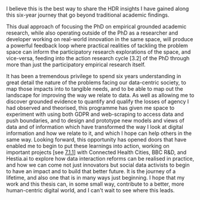 

I believe this is the best way to share the HDR insights I have gained along this six-year journey that go beyond traditional academic findings.


This dual approach of focusing the PhD on empirical grounded academic research, while also operating outside of the PhD as a researcher and developer working on real-world innovation in the same space, will produce a powerful feedback loop where practical realities of tackling the problem space can inform the participatory research explorations of the space, and vice-versa, feeding into the action research cycle [3.2] of the PhD through more than just the participatory empirical research itself.


It has been a tremendous privilege to spend six years understanding in great detail the nature of the problems facing our data-centric society, to map those impacts into to tangible needs, and to be able to map out the landscape for improving the way we relate to data. As well as allowing me to discover grounded evidence to quantify and qualify the losses of agency I had observed and theorised, this programme has given me space to experiment with using both GDPR and web-scraping to access data and push boundaries, and to design and prototype new models and views of data and of information which have transformed the way I look at digital information and how we relate to it, and which I hope can help others in the same way. Looking forward, this opportunity has opened doors that have enabled me to begin to put these learnings into action, working on important projects [see [7.1.1](7.1.1)] with Connected Health Cities, BBC R&D, and Hestia.ai to explore how data interaction reforms can be realised in practice, and how we can come not just innovators but social data activists to begin to have an impact and to build that better future. It is the journey of a lifetime, and also one that is in many ways just beginning. I hope that my work and this thesis can, in some small way, contribute to a better, more human-centric digital world, and I can't wait to see where this leads.
